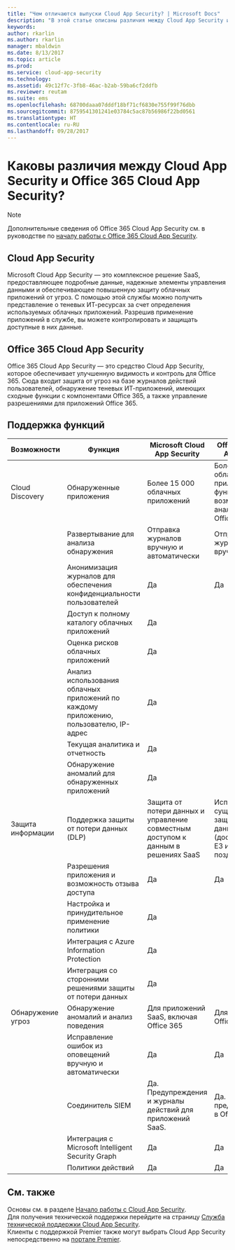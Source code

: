 ```yaml
---
title: "Чем отличаются выпуски Cloud App Security? | Microsoft Docs"
description: "В этой статье описаны различия между Cloud App Security и Office 365 Cloud App Security."
keywords: 
author: rkarlin
ms.author: rkarlin
manager: mbaldwin
ms.date: 8/13/2017
ms.topic: article
ms.prod: 
ms.service: cloud-app-security
ms.technology: 
ms.assetid: 49c12f7c-3fb8-46ac-b2ab-59ba6cf2ddfb
ms.reviewer: reutam
ms.suite: ems
ms.openlocfilehash: 68700daaa07dddf18bf71cf6830e755f99f76dbb
ms.sourcegitcommit: 8759541301241e03784c5ac87b56986f22bd0561
ms.translationtype: HT
ms.contentlocale: ru-RU
ms.lasthandoff: 09/28/2017
---
```

# <a name="what-are-the-differences-between-cloud-app-security-and-office-365-cloud-app-security"></a>Каковы различия между Cloud App Security и Office 365 Cloud App Security?

> [!NOTE]
> Дополнительные сведения об Office 365 Cloud App Security см. в руководстве по [началу работы с Office 365 Cloud App Security](https://support.office.com/article/Get-started-with-Advanced-Management-Security-d9ee4d67-f2b3-42b4-9c9e-c4529904990a).

## <a name="cloud-app-security"></a>Cloud App Security 

Microsoft Cloud App Security — это комплексное решение SaaS, предоставляющее подробные данные, надежные элементы управления данными и обеспечивающее повышенную защиту облачных приложений от угроз. С помощью этой службы можно получить представление о теневых ИТ-ресурсах за счет определения используемых облачных приложений. Разрешив применение приложений в службе, вы можете контролировать и защищать доступные в них данные. 

## <a name="office-365-cloud-app-security"></a>Office 365 Cloud App Security

Office 365 Cloud App Security — это средство Cloud App Security, которое обеспечивает улучшенную видимость и контроль для Office 365. Сюда входит защита от угроз на базе журналов действий пользователей, обнаружение теневых ИТ-приложений, имеющих сходные функции с компонентами Office 365, а также управление разрешениями для приложений Office 365.

## <a name="feature-support"></a>Поддержка функций

|Возможности|Функция|Microsoft Cloud App Security|Office 365 Cloud App Security|
|----|----|----|----|
|Cloud Discovery|Обнаруженные приложения |Более 15 000 облачных приложений  |Более 750 облачных приложений с функциональными возможностями, аналогичными Office 365|
||Развертывание для анализа обнаружения|Отправка журналов вручную и автоматически|Отправка журналов вручную|
||Анонимизация журналов для обеспечения конфиденциальности пользователей|Да|Да|
||Доступ к полному каталогу облачных приложений|Да||
||Оценка рисков облачных приложений|Да||
||Анализ использования облачных приложений по каждому приложению, пользователю, IP-адрес|Да||
||Текущая аналитика и отчетность|Да||
||Обнаружение аномалий для обнаруженных приложений|Да||
|Защита информации|Поддержка защиты от потери данных (DLP)|Защита от потери данных и управление совместным доступом к данным в решениях SaaS|Использование существующей защиты от потери данных Office (доступна в Office E3 и более поздних версиях)|
||Разрешения приложения и возможность отзыва доступа|Да|Да|
||Настройка и принудительное применение политики|Да||
||Интеграция с Azure Information Protection |Да||
||Интеграция со сторонними решениями защиты от потери данных|Да||
|Обнаружение угроз|Обнаружение аномалий и анализ поведения|Для приложений SaaS, включая Office 365|Для приложений Office 365 |
||Исправление ошибок из оповещений вручную и автоматически|Да|Да|
||Соединитель SIEM|Да. Предупреждения и журналы действий для приложений SaaS.|Да. Только предупреждения в Office 365.|
||Интеграция с Microsoft Intelligent Security Graph|Да|Да|
||Политики действий|Да|Да|


## <a name="see-also"></a>См. также  

Основы см. в разделе [Начало работы с Cloud App Security](getting-started-with-cloud-app-security.md).    
Для получения технической поддержки перейдите на страницу [Служба технической поддержки Cloud App Security](http://support.microsoft.com/oas/default.aspx?prid=16031).   
Клиенты с поддержкой Premier также могут выбрать Cloud App Security непосредственно на [портале Premier](https://premier.microsoft.com/).   

